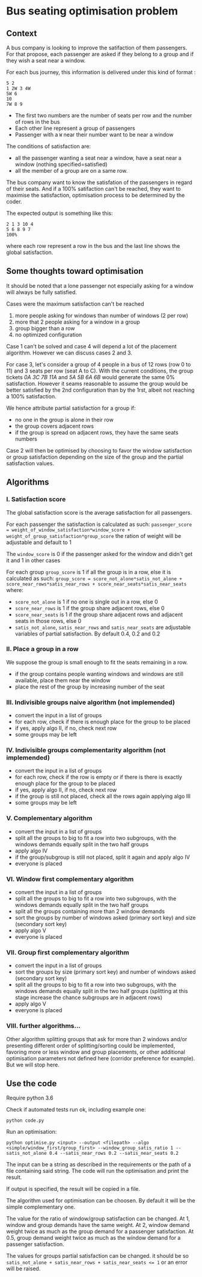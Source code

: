 # Bus seating optimisation problem

## Context
A bus company is looking to improve the satifaction of them passengers. 
For that propose, each passenger are asked if they belong to a group and if they wish a seat near a window.

For each bus journey, this information is delivered under this kind of format :
```
5 2
1 2W 3 4W 
5W 6
10
7W 8 9
```
- The first two numbers are the number of seats per row and the number of rows in the bus
- Each other line represent a group of passengers
- Passenger with a `W` near their number want to be near a window

The conditions of satisfaction are:
- all the passenger wanting a seat near a window, have a seat near a window (nothing specified=satisfied)
- all the member of a group are on a same row.

The bus company want to know the satisfation of the passengers in regard of their seats. 
And if a 100% satifaction can't be reached, they want to maximise the satisfaction, optimisation process to be determined by the coder.

The expected output is something like this:
```
2 1 3 10 4
5 6 8 9 7
100%
```
where each row represent a row in the bus and the last line shows the global satisfaction.

## Some thoughts toward optimisation

It should be noted that a lone passenger not especially asking for a window will always be fully satisfied.

Cases were the maximum satisfaction can't be reached
1. more people asking for windows than number of windows (2 per row)
2. more that 2 people asking for a window in a group
3. group bigger than a row
4. no optimized configuration

Case 1 can't be solved and case 4 will depend a lot of the placement algorithm. However we can discuss cases 2 and 3.

For case 3, let's consider a group of 4 people in a bus of 12 rows (row 0 to 11) and 3 seats per row (seat A to C). 
With the current conditions, the group tickets *0A 3C 7B 11A* and *5A 5B 6A 6B* would generate the same 0% satisfaction.
However it seams reasonable to assume the group would be better satisfied by the 2nd configuration than by the 1rst, albeit not reaching a 100% satisfaction.

We hence attribute partial satisfaction for a group if:
- no one in the group is alone in their row
- the group covers adjacent rows
- if the group is spread on adjacent rows, they have the same seats numbers

Case 2 will then be optimised by choosing to favor the window satisfaction or group satisfaction depending on the size of the group and the partial satisfaction values.

## Algorithms

### I. Satisfaction score
The global satisfaction score is the average satisfaction for all passengers.

For each passenger the satisfaction is calculated as such:
```passenger_score = weight_of_window_satisfaction*window_score + weight_of_group_satisfaction*group_score```
the ration of weight will be adjustable and default to 1

The `window_score` is 0 if the passenger asked for the window and didn't get it and 1 in other cases

For each group `group_score` is 1 if all the group is in a row, else it is calculated as such:
```group_score = score_not_alone*satis_not_alone + score_near_rows*satis_near_rows + score_near_seats*satis_near_seats```
where:
- `score_not_alone` is 1 if no one is single out in a row, else 0
- `score_near_rows` is 1 if the group share adjacent rows, else 0
- `score_near_seats` is 1 if the group share adjacent rows and adjacent seats in those rows, else 0
- `satis_not_alone`, `satis_near_rows` and `satis_near_seats` are adjustable variables of partial satisfaction. By default 0.4, 0.2 and 0.2

### II. Place a group in a row
We suppose the group is small enough to fit the seats remaining in a row.
- if the group contains people wanting windows and windows are still available, place them near the window
- place the rest of the group by increasing number of the seat

### III. Indivisible groups naive algorithm (not implemended)
- convert the input in a list of groups
- for each row, check if there is enough place for the group to be placed
- if yes, apply algo II, if no, check next row
- some groups may be left

### IV. Indivisible groups complementarity algorithm (not implemended)
- convert the input in a list of groups
- for each row, check if the row is empty or if there is there is exactly enough place for the group to be placed
- if yes, apply algo II, if no, check next row
- if the group is still not placed, check all the rows again applying algo III
- some groups may be left

### V. Complementary algorithm
- convert the input in a list of groups
- split all the groups to big to fit a row into two subgroups, with the windows demands equally split in the two half groups
- apply algo IV
- if the group/subgroup is still not placed, split it again and apply algo IV
- everyone is placed

### VI. Window first complementary algorithm
- convert the input in a list of groups
- split all the groups to big to fit a row into two subgroups, with the windows demands equally split in the two half groups
- split all the groups containing more than 2 window demands
- sort the groups by number of windows asked (primary sort key) and size (secondary sort key)
- apply algo V
- everyone is placed

### VII. Group first complementary algorithm
- convert the input in a list of groups
- sort the groups by size (primary sort key) and number of windows asked (secondary sort key)
- split all the groups to big to fit a row into two subgroups, with the windows demands equally split in the two half groups (splitting at this stage increase the chance subgroups are in adjacent rows)
- apply algo V
- everyone is placed

### VIII. further algorithms...
Other algorithm splitting groups that ask for more than 2 windows and/or presenting different order of splitting/sorting could be implemented, favoring more or less window and group placements, or other additional optimisation parameters not defined here (corridor preference for example). 
But we will stop here.

## Use the code
Require python 3.6

Check if automated tests run ok, including example one:

```
python code.py
```

Run an optimisation:

```
python optimise.py <input> --output <filepath> --algo <simple/window_first/group_first> --window_group_satis_ratio 1 --satis_not_alone 0.4 --satis_near_rows 0.2 --satis_near_seats 0.2
```
The input can be a string as described in the requirements or the path of a file containing said string. The code will run the optimisation and print the result.

If output is specified, the result will be copied in a file.

The algorithm used for optimisation can be choosen. By default it will be the simple complementary one.

The value for the ratio of window/group satisfaction can be changed. 
At 1, window and group demands have the same weight.
At 2, window demand weight twice as much as the group demand for a passenger satisfaction.
At 0.5, group demand weight twice as much as the window demand for a passenger satisfaction.

The values for groups partial satisfaction can be changed. it should be so `satis_not_alone + satis_near_rows + satis_near_seats <= 1` or an error will be raised.



